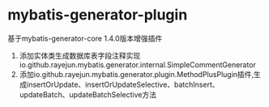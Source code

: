 # mybatis-generator-plugin
基于mybatis-generator-core 1.4.0版本增强插件
1. 添加实体类生成数据库表字段注释实现io.github.rayejun.mybatis.generator.internal.SimpleCommentGenerator
2. 添加io.github.rayejun.mybatis.generator.plugin.MethodPlusPlugin插件,生成insertOrUpdate、insertOrUpdateSelective、batchInsert、updateBatch、updateBatchSelective方法
